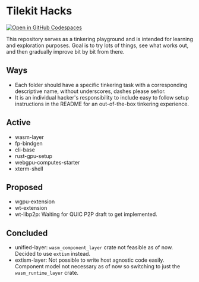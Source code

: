 
# Tilekit Hacks

[![Open in GitHub Codespaces](https://github.com/codespaces/badge.svg)](https://codespaces.new/tilekit/hacks?quickstart=1)


This repository serves as a tinkering playground and is intended for learning and exploration purposes. Goal is to try lots of things, see what works out, and then gradually improve bit by bit from there.

## Ways

- Each folder should have a specific tinkering task with a corresponding descriptive name, without underscores, dashes please señor.
- It is an individual hacker's responsibility to include easy to follow setup instructions in the README for an out-of-the-box tinkering experience.

## Active

- wasm-layer
- fp-bindgen
- cli-base
- rust-gpu-setup
- webgpu-computes-starter
- xterm-shell

## Proposed

- wgpu-extension
- wt-extension
- wt-libp2p: Waiting for QUIC P2P draft to get implemented.

## Concluded

- unified-layer: `wasm_component_layer` crate not feasible as of now. Decided to use `extism` instead.
- extism-layer: Not possible to write host agnostic code easily. Component model not necessary as of now so switching to just the `wasm_runtime_layer` crate.
